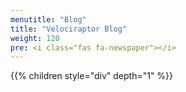 ```yaml
---
menutitle: "Blog"
title: "Velociraptor Blog"
weight: 120
pre: <i class="fas fa-newspaper"></i>
---
```


{{% children style="div" depth="1" %}}
